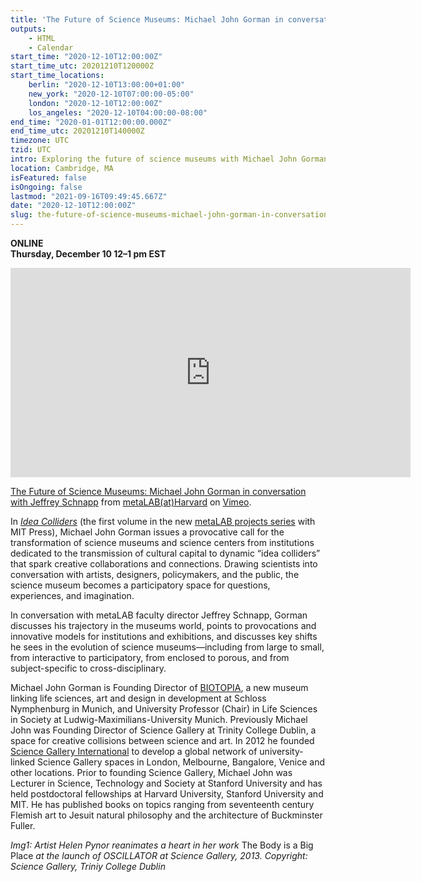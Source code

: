 ```yaml
---
title: 'The Future of Science Museums: Michael John Gorman in conversation with Jeffrey Schnapp'
outputs:
    - HTML
    - Calendar
start_time: "2020-12-10T12:00:00Z"
start_time_utc: 20201210T120000Z
start_time_locations:
    berlin: "2020-12-10T13:00:00+01:00"
    new_york: "2020-12-10T07:00:00-05:00"
    london: "2020-12-10T12:00:00Z"
    los_angeles: "2020-12-10T04:00:00-08:00"
end_time: "2020-01-01T12:00:00.000Z"
end_time_utc: 20201210T140000Z
timezone: UTC
tzid: UTC
intro: Exploring the future of science museums with Michael John Gorman, founder of Biotopia and Science Gallery International.
location: Cambridge, MA
isFeatured: false
isOngoing: false
lastmod: "2021-09-16T09:49:45.667Z"
date: "2020-12-10T12:00:00Z"
slug: the-future-of-science-museums-michael-john-gorman-in-conversation-with-jeffrey-schnapp
---
```

**ONLINE<br />
Thursday, December 10
12–1 pm EST**

<iframe src="https://player.vimeo.com/video/490424868" width="640" height="335" frameborder="0" allow="autoplay; fullscreen" allowfullscreen></iframe>
<p><a href="https://vimeo.com/490424868">The Future of Science Museums: Michael John Gorman in conversation with Jeffrey Schnapp</a> from <a href="https://vimeo.com/metalabharvard">metaLAB(at)Harvard</a> on <a href="https://vimeo.com">Vimeo</a>.</p>

In *[Idea Colliders](https://mitpress.mit.edu/books/idea-colliders)* (the first volume in the new [metaLAB projects series](https://mitpress.mit.edu/books/series/metalabprojects) with MIT Press), Michael John Gorman issues a provocative call for the transformation of science museums and science centers from institutions dedicated to the transmission of cultural capital to dynamic “idea colliders” that spark creative collaborations and connections. Drawing scientists into conversation with artists, designers, policymakers, and the public, the science museum becomes a participatory space for questions, experiences, and imagination.

In conversation with metaLAB faculty director Jeffrey Schnapp, Gorman discusses his trajectory in the museums world, points to provocations and innovative models for institutions and exhibitions, and discusses key shifts he sees in the evolution of science museums—including from large to small, from interactive to participatory, from enclosed to porous, and from subject-specific to cross-disciplinary.
 
 Michael John Gorman is Founding Director of [BIOTOPIA](https://biotopia.net/en/), a new museum linking life sciences, art and design in development at Schloss Nymphenburg in Munich, and University Professor (Chair) in Life Sciences in Society at Ludwig-Maximilians-University Munich. Previously Michael John was Founding Director of Science Gallery at Trinity College Dublin, a space for creative collisions between science and art. In 2012 he founded [Science Gallery International](https://sciencegallery.org/) to develop a global network of university-linked Science Gallery spaces in London, Melbourne, Bangalore, Venice and other locations. Prior to founding Science Gallery, Michael John was Lecturer in Science, Technology and Society at Stanford University and has held postdoctoral fellowships at Harvard University, Stanford University and MIT. He has published books on topics ranging from seventeenth century Flemish art to Jesuit natural philosophy and the architecture of Buckminster Fuller.
 
*Img1: Artist Helen Pynor reanimates a heart in her work* The Body is a Big Place *at the launch of OSCILLATOR at Science Gallery, 2013. Copyright: Science Gallery, Triniy College Dublin*